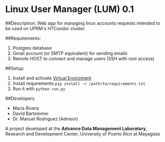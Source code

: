 # Linux User Manager (LUM) 0.1


##Description: 
Web app for managing linux accounts requests intended to be used on UPRM's HTCondor cluster. 


##Requirements: 

1. Postgres database 
2. Gmail account (or SMTP equivalent) for sending emails
3. Remote HOST to connect and manage users (SSH with root access)

##Setup: 

1. Install and activate [Virtual Enviroment  ](http://docs.python-guide.org/en/latest/dev/virtualenvs/)
2. Install requirements `pip install -r /path/to/requirements.txt`
3. Run it with `python run.py`

##Developers
* Maria Rivera
* David Bartolomei
* Dr. Manuel Rodríguez (Advisor) 

A project developed at the **Advance Data Management Laboratory**, Research and Development Center, University of Puerto Rico at Mayagüez
